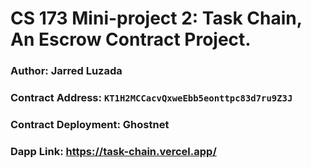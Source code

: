 # CS 173 Mini-project 2: Task Chain, An Escrow Contract Project.

### Author: Jarred Luzada

### Contract Address: `KT1H2MCCacvQxweEbb5eonttpc83d7ru9Z3J`

### Contract Deployment: Ghostnet

### Dapp Link: https://task-chain.vercel.app/
